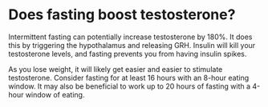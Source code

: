 # Does fasting boost testosterone?

Intermittent fasting can potentially increase testosterone by 180%. It does this by triggering the hypothalamus and releasing GRH. Insulin will kill your testosterone levels, and fasting prevents you from having insulin spikes.

As you lose weight, it will likely get easier and easier to stimulate testosterone. Consider fasting for at least 16 hours with an 8-hour eating window. It may also be beneficial to work up to 20 hours of fasting with a 4-hour window of eating.